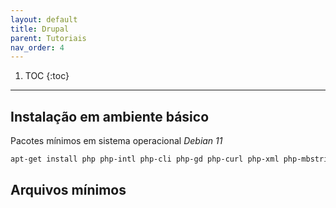 ```yaml
---
layout: default
title: Drupal
parent: Tutoriais
nav_order: 4
---
```

1. TOC
{:toc}
---



## Instalação em ambiente básico

Pacotes mínimos em sistema operacional *Debian 11*

```bash
apt-get install php php-intl php-cli php-gd php-curl php-xml php-mbstring php-zip mariadb-server php-mysql
```

## Arquivos mínimos


